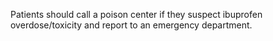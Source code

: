 Patients should call a poison center if they suspect ibuprofen overdose/toxicity and report to an emergency department.